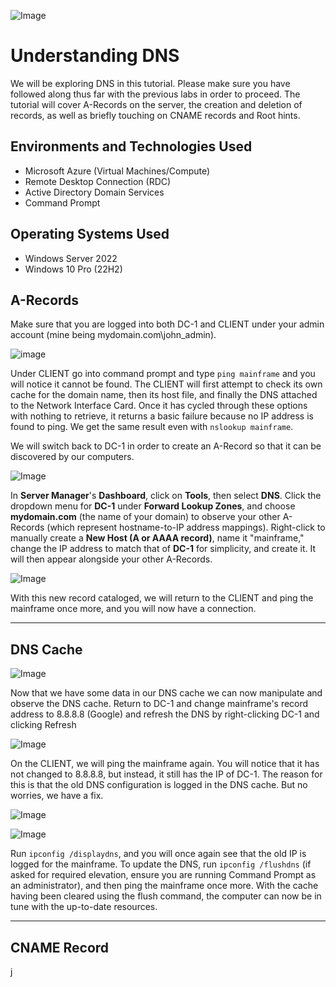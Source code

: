 ![Image](https://w5t2f7e6.stackpathcdn.com/wp-content/uploads/2022/01/blog_img_dnsfiltering_cover-1024x427.jpg)

# Understanding DNS
We will be exploring DNS in this tutorial. Please make sure you have followed along thus far with the previous labs in order to proceed. The tutorial will cover A-Records on the server, the creation and deletion of records, as well as briefly touching on CNAME records and Root hints.

## Environments and Technologies Used

- Microsoft Azure (Virtual Machines/Compute)
- Remote Desktop Connection (RDC)
- Active Directory Domain Services
- Command Prompt

## Operating Systems Used 

- Windows Server 2022
- Windows 10 Pro (22H2)

## A-Records

Make sure that you are logged into both DC-1 and CLIENT under your admin account (mine being mydomain.com\john_admin).

![image](https://i.imgur.com/Q6PPZL7.png)

Under CLIENT go into command prompt and type `ping mainframe` and you will notice it cannot be found. The CLIENT will first attempt to check its own cache for the domain name, then its host file, and finally the DNS attached to the Network Interface Card. Once it has cycled through these options with nothing to retrieve, it returns a basic failure because no IP address is found to ping. We get the same result even with `nslookup mainframe`.

We will switch back to DC-1 in order to create an A-Record so that it can be discovered by our computers.

![Image](https://i.imgur.com/gZUr7dq.png)

In **Server Manager**'s **Dashboard**, click on **Tools**, then select **DNS**. Click the dropdown menu for **DC-1** under **Forward Lookup Zones**, and choose **mydomain.com** (the name of your domain) to observe your other A-Records (which represent hostname-to-IP address mappings). Right-click to manually create a **New Host (A or AAAA record)**, name it "mainframe," change the IP address to match that of **DC-1** for simplicity, and create it. It will then appear alongside your other A-Records.

![Image](https://i.imgur.com/rXd2qaH.png)

With this new record cataloged, we will return to the CLIENT and ping the mainframe once more, and you will now have a connection.

---

## DNS Cache

![Image](https://i.imgur.com/iSKeMDf.png)

Now that we have some data in our DNS cache we can now manipulate and observe the DNS cache. Return to DC-1 and change mainframe's record address to 8.8.8.8 (Google) and refresh the DNS by right-clicking DC-1 and clicking Refresh

![Image](https://i.imgur.com/D59LazB.png)

On the CLIENT, we will ping the mainframe again. You will notice that it has not changed to 8.8.8.8, but instead, it still has the IP of DC-1. The reason for this is that the old DNS configuration is logged in the DNS cache. But no worries, we have a fix.

![Image](https://i.imgur.com/ZVFXnwy.png)

![Image](https://i.imgur.com/xUWb7TI.png)

Run `ipconfig /displaydns`, and you will once again see that the old IP is logged for the mainframe. To update the DNS, run `ipconfig /flushdns` (if asked for required elevation, ensure you are running Command Prompt as an administrator), and then ping the mainframe once more. With the cache having been cleared using the flush command, the computer can now be in tune with the up-to-date resources.

---

## CNAME Record

j
